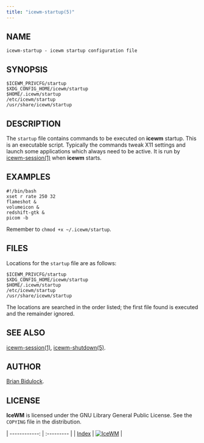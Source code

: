 ```yaml
---
title: "icewm-startup(5)"
---
```

## NAME

    icewm-startup - icewm startup configuration file

## SYNOPSIS

    $ICEWM_PRIVCFG/startup
    $XDG_CONFIG_HOME/icewm/startup
    $HOME/.icewm/startup
    /etc/icewm/startup
    /usr/share/icewm/startup

## DESCRIPTION

The `startup` file contains commands to be executed on **icewm** startup.
This is an executable script. Typically the commands tweak X11 settings
and launch some applications which always need to be active.
It is run by [icewm-session(1)](icewm-session) when **icewm** starts.

## EXAMPLES

    #!/bin/bash
    xset r rate 250 32
    flameshot &
    volumeicon &
    redshift-gtk &
    picom -b

Remember to `chmod +x ~/.icewm/startup`.

## FILES

Locations for the `startup` file are as follows:

    $ICEWM_PRIVCFG/startup
    $XDG_CONFIG_HOME/icewm/startup
    $HOME/.icewm/startup
    /etc/icewm/startup
    /usr/share/icewm/startup

The locations are searched in the order listed; the first file found is
executed and the remainder ignored.

## SEE ALSO

[icewm-session(1)](icewm-session),
[icewm-shutdown(5)](icewm-shutdown).

## AUTHOR

[Brian Bidulock](mailto:bidulock@openss7.org).

## LICENSE

**IceWM** is licensed under the GNU Library General Public License.
See the `COPYING` file in the distribution.

| ------------: | :--------- |
| [Index](/man) | [![IceWM](/images/logom.jpg "ice-wm.org")](https://ice-wm.org "ice-wm.org") |
